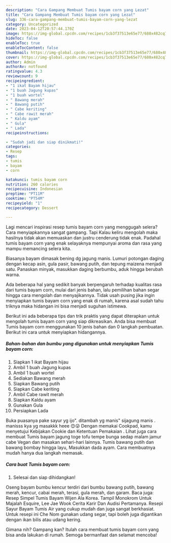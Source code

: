 ```yaml
---
description: "Cara Gampang Membuat Tumis bayam corn yang Lezat"
title: "Cara Gampang Membuat Tumis bayam corn yang Lezat"
slug: 336-cara-gampang-membuat-tumis-bayam-corn-yang-lezat
category: Uncategorized
date: 2023-04-12T20:57:44.170Z
image: https://img-global.cpcdn.com/recipes/1cb3f37513e65e77/680x482cq70/tumis-bayam-corn-foto-resep-utama.jpg
hideToc: false
enableToc: true
enableTocContent: false
thumbnail: https://img-global.cpcdn.com/recipes/1cb3f37513e65e77/680x482cq70/tumis-bayam-corn-foto-resep-utama.jpg
cover: https://img-global.cpcdn.com/recipes/1cb3f37513e65e77/680x482cq70/tumis-bayam-corn-foto-resep-utama.jpg
author: Admin
authorAv: notfound
ratingvalue: 4.3
reviewcount: 9
recipeingredient:
- "1 ikat Bayam hijau"
- "1 buah Jagung kupas"
- "1 buah wortel"
- " Bawang merah"
- " Bawang putih"
- " Cabe keriting"
- " Cabe rawit merah"
- " Kaldu ayam"
- " Gula"
- " Lada"
recipeinstructions:

- "Sudah jadi dan siap dinikmati!"
categories:
- Resep
tags:
- tumis
- bayam
- corn

katakunci: tumis bayam corn 
nutrition: 260 calories
recipecuisine: Indonesian
preptime: "PT11M"
cooktime: "PT54M"
recipeyield: "1"
recipecategory: Dessert

---
```



Lagi mencari inspirasi resep tumis bayam corn yang menggugah selera? Cara menyiapkannya sangat gampang. Tapi Kalau keliru mengolah maka hasilnya tidak akan memuaskan dan justru cenderung tidak enak. Padahal tumis bayam corn yang enak selayaknya mempunyai aroma dan rasa yang mampu memancing selera kita.


Biasanya bayam dimasak bening dg jagung manis. Lumuri potongan daging dengan kecap asin, gula pasir, bawang putih, dan tepung maizena menjadi satu. Panaskan minyak, masukkan daging berbumbu, aduk hingga berubah warna.

Ada beberapa hal yang sedikit banyak berpengaruh terhadap kualitas rasa dari tumis bayam corn, mulai dari jenis bahan, lalu pemilihan bahan segar hingga cara mengolah dan menyajikannya. Tidak usah pusing jika ingin menyiapkan tumis bayam corn yang enak di rumah, karena asal sudah tahu triknya maka hidangan ini bisa menjadi suguhan istimewa.


Berikut ini ada beberapa tips dan trik praktis yang dapat diterapkan untuk mengolah tumis bayam corn yang siap dikreasikan. Anda bisa membuat Tumis bayam corn menggunakan 10 jenis bahan dan 0 langkah pembuatan. Berikut ini cara untuk menyiapkan hidangannya.

<!--inarticleads1-->

##### Bahan-bahan dan bumbu yang digunakan untuk menyiapkan Tumis bayam corn:

1. Siapkan 1 ikat Bayam hijau
1. Ambil 1 buah Jagung kupas
1. Ambil 1 buah wortel
1. Sediakan  Bawang merah
1. Siapkan  Bawang putih
1. Siapkan  Cabe keriting
1. Ambil  Cabe rawit merah
1. Siapkan  Kaldu ayam
1. Gunakan  Gula
1. Persiapkan  Lada


Buka puasanya pake sayur yg ijo&#34;. ditambah yg manis&#34; sijagung manis . manisss kya yg masakkk heee 😊😜 Dengan memakai Cookpad, kamu menyetujui Kebijakan Cookie dan Ketentuan Pemakaian . Lihat juga cara membuat Tumis bayam jagung toge tofu tempe bunga sedap malam jamur cabe Vegan dan masakan sehari-hari lainnya. Tumis bawang putih dan bawang bombay hingga layu, Masukkan dada ayam. Cara membuatnya mudah hanya dua langkah memasak. 

<!--inarticleads2-->

##### Cara buat Tumis bayam corn:


1. Selesai dan siap dihidangkan!

Oseng bayam bumbu kencur terdiri dari bumbu bawang putih, bawang merah, kencur, cabai merah, terasi, gula merah, dan garam. Baca juga: Resep Simpel Tumis Bayam Wijen Ala Korea. Tampil Monokrom Untuk Majalah Esquire, Lee Jae Wook Cerita Karir Dan Audisi Pertamanya. Resepi Sayur Bayam Tumis Air yang cukup mudah dan juga sangat berkhasiat. Untuk resepi ini Che Nom gunakan udang segar, tapi boleh juga digantikan dengan ikan bilis atau udang kering. 

Gimana nih? Gampang kan? Itulah cara membuat tumis bayam corn yang bisa anda lakukan di rumah. Semoga bermanfaat dan selamat mencoba!
